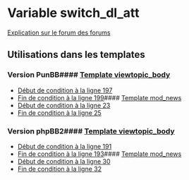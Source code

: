 # Variable switch_dl_att
[Explication sur le forum des forums](http://forum.forumactif.com/t294113-listing-des-variables#switch_dl_att)
## Utilisations dans les templates
### Version PunBB#### [Template viewtopic_body](punbb/viewtopic_body.md)
* [Début de condition à la ligne 197](../punbb/viewtopic_body.tpl#L197)
* [Fin de condition à la ligne 199](../punbb/viewtopic_body.tpl#L199)#### [Template mod_news](punbb/mod_news.md)
* [Début de condition à la ligne 23](../punbb/mod_news.tpl#L23)
* [Fin de condition à la ligne 25](../punbb/mod_news.tpl#L25)
### Version phpBB2#### [Template viewtopic_body](subsilver/viewtopic_body.md)
* [Début de condition à la ligne 191](../subsilver/viewtopic_body.tpl#L191)
* [Fin de condition à la ligne 193](../subsilver/viewtopic_body.tpl#L193)#### [Template mod_news](subsilver/mod_news.md)
* [Début de condition à la ligne 30](../subsilver/mod_news.tpl#L30)
* [Fin de condition à la ligne 32](../subsilver/mod_news.tpl#L32)